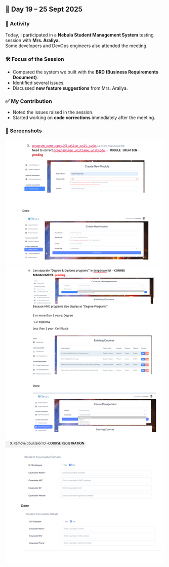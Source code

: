 ## 📅 Day 19 – 25 Sept 2025

### 🎯 Activity
Today, I participated in a **Nebula Student Management System** testing session with **Mrs. Araliya**.  
Some developers and DevOps engineers also attended the meeting.  

### 🛠️ Focus of the Session
- Compared the system we built with the **BRD (Business Requirements Document)**.  
- Identified several issues.  
- Discussed **new feature suggestions** from Mrs. Araliya.  

### ✅ My Contribution
- Noted the issues raised in the session.  
- Started working on **code corrections** immediately after the meeting.  

### 📸 Screenshots
![Bug Fix Screenshot](images/Picture2.png)
![Bug Fix Screenshot](images/Picture3.png)
![Bug Fix Screenshot](images/Picture4.png)


